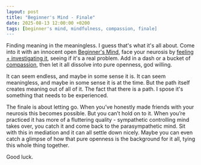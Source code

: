 ```yaml
---
layout: post
title: "Beginner's Mind - Finale"
date: 2025-08-13 12:00:00 +0200
tags: [beginner's mind, mindfulness, compassion, finale]
---
```


Finding meaning in the meaningless. I guess that's what it's all about. Come into it with an innocent open [Beginner's Mind](https://dangish.net/2025/07/06/beginners-mind.html), face your neurosis by [feeling + investigating it](https://dangish.net/2025/07/27/beginners-mind-pt-2.html), seeing if it's a real problem. Add in a dash or a bucket of [compassion](https://dangish.net/2025/08/01/beginners-mind-pt-3.html), then let it all dissolve into pure openness, god willing.

It can seem endless, and maybe in some sense it is. It can seem meaningless, and maybe in some sense it is at the time. But the path itself creates meaning out of all of it. The fact that there is a path. I spose it's something that needs to be experienced.

The finale is about letting go. When you’ve honestly made friends with your neurosis this becomes possible. But you can’t hold on to it. When you’re practiced it has more of a fluttering quality - sympathetic controlling mind takes over, you catch it and come back to the parasympathetic mind. Sit with this in mediation and it can all settle down nicely. Maybe you can even catch a glimpse of how that pure openness is the background for it all, tying this whole thing together.

Good luck.


